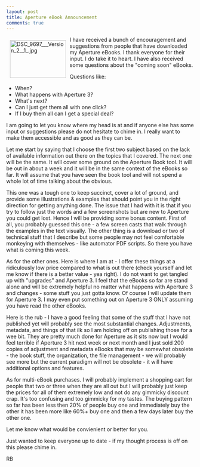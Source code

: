 ```yaml
---
layout: post
title: Aperture eBook Announcement
comments: true
---
```

<a rel="lightbox" href="/wp-content/uploads/2010/02/DSC_9697___Version_2__1_.jpg"><img title="DSC_9697___Version_2__1_.jpg" src="/wp-content/uploads/2010/02/.thumbs/.DSC_9697___Version_2__1_.jpg" border="0" alt="DSC_9697___Version_2__1_.jpg" hspace="10" vspace="10" width="150" height="101" align="left" /></a>I have received a bunch of encouragement and suggestions from people that have downloaded my Aperture eBooks. I thank everyone for their input. I do take it to heart. I have also received some questions about the "coming soon" eBooks.

Questions like:
<ul>
	<li>When?</li>
	<li>What happens with Aperture 3?</li>
	<li>What's next?</li>
	<li>Can I just get them all with one click?</li>
	<li>If I buy them all can I get a special deal?</li>
</ul>
I am going to let you know where my head is at and if anyone else has some input or suggestions please do not hesitate to chime in. I really want to make them accessible and as good as they can be.

Let me start by saying that I choose the first two subject based on the lack of available information out there on the topics that I covered. The next one will be the same. It will cover some ground on the Aperture Book tool. It will be out in about a week and it will be in the same context of the eBooks so far. It will assume that you have seen the book tool and will not spend a whole lot of time talking about the obvious.

This one was a tough one to keep succinct, cover a lot of ground, and provide some illustrations &amp; examples that should point you in the right direction for getting anything done. The issue that I had with it is that if you try to follow just the words and a few screenshots but are new to Aperture you could get lost. Hence I will be providing some bonus content. First of all, you probably guessed this one - a few screen casts that walk through the examples in the text visually. The other thing is a download or two of technical stuff that I describe but some people may not feel comfortable monkeying with themselves - like automator PDF scripts. So there you have what is coming this week.

As for the other ones. Here is where I am at - I offer these things at a ridiculously low price compared to what is out there (check yourself and let me know if there is a better value - yea right). I do not want to get tangled up with "upgrades" and Aperture 3. I feel that the eBooks so far are stand alone and will be extremely helpful no matter what happens with Aperture 3 and changes - some stuff you just gotta know. Of course I will update them for Aperture 3. I may even put something out on Aperture 3 ONLY assuming you have read the other eBooks.

Here is the rub - I have a good feeling that some of the stuff that I have not published yet will probably see the most substantial changes. Adjustments, metadata, and things of that ilk so I am holding off on publishing those for a wee bit. They are pretty much done for Aperture as it sits now but I would feel terrible if Aperture 3 hit next week or next month and I just sold 200 copies of adjustment and metadata eBooks that may be somewhat obsolete - the book stuff, the organization, the file management - we will probably see more but the current paradigm will not be obsolete - it will have additional options and features.

As for multi-eBook purchases. I will probably implement a shopping cart for people that two or three when they are all out but I will probably just keep the prices for all of them extremely low and not do any gimmicky discount crap. It's too confusing and too gimmicky for my tastes. The buying pattern so far has been less then 20% of people buy one and immediately buy the other it has been more like 60%+ buy one and then a few days later buy the other one.

Let me know what would be convienient or better for you.

Just wanted to keep everyone up to date - if my thought process is off on this please chime in.

RB